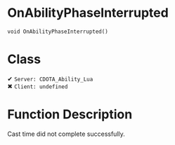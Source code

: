 # OnAbilityPhaseInterrupted
```
void OnAbilityPhaseInterrupted()
```
# Class
✔ `Server: CDOTA_Ability_Lua`  
✖ `Client: undefined`  

# Function Description
Cast time did not complete successfully.

